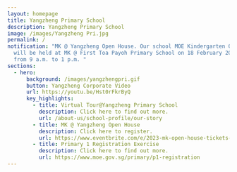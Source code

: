 ```yaml
---
layout: homepage
title: Yangzheng Primary School
description: Yangzheng Primary School
image: /images/Yangzheng Pri.jpg
permalink: /
notification: "MK @ Yangzheng Open House. Our school MOE Kindergarten Open House
  will be held at MK @ First Toa Payoh Primary School on 18 February 2023 (Sat)
  from 9 a.m. to 1 p.m. "
sections:
  - hero:
      background: /images/yangzhengpri.gif
      button: Yangzheng Corporate Video
      url: https://youtu.be/Hst0rFkrByQ
      key_highlights:
        - title: Virtual Tour@Yangzheng Primary School
          description: Click here to find out more.
          url: /about-us/school-profile/our-story
        - title: MK @ Yangzheng Open House
          description: Click here to register.
          url: https://www.eventbrite.com/e/2023-mk-open-house-tickets-505734434307
        - title: Primary 1 Registration Exercise
          description: Click here to find out more.
          url: https://www.moe.gov.sg/primary/p1-registration
---
```


